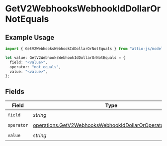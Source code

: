 # GetV2WebhooksWebhookIdDollarOrNotEquals

## Example Usage

```typescript
import { GetV2WebhooksWebhookIdDollarOrNotEquals } from "attio-js/models/operations/getv2webhookswebhookid.js";

let value: GetV2WebhooksWebhookIdDollarOrNotEquals = {
  field: "<value>",
  operator: "not_equals",
  value: "<value>",
};
```

## Fields

| Field                                                                                                                                    | Type                                                                                                                                     | Required                                                                                                                                 | Description                                                                                                                              |
| ---------------------------------------------------------------------------------------------------------------------------------------- | ---------------------------------------------------------------------------------------------------------------------------------------- | ---------------------------------------------------------------------------------------------------------------------------------------- | ---------------------------------------------------------------------------------------------------------------------------------------- |
| `field`                                                                                                                                  | *string*                                                                                                                                 | :heavy_check_mark:                                                                                                                       | N/A                                                                                                                                      |
| `operator`                                                                                                                               | [operations.GetV2WebhooksWebhookIdDollarOrOperatorNotEquals](../../models/operations/getv2webhookswebhookiddollaroroperatornotequals.md) | :heavy_check_mark:                                                                                                                       | N/A                                                                                                                                      |
| `value`                                                                                                                                  | *string*                                                                                                                                 | :heavy_check_mark:                                                                                                                       | N/A                                                                                                                                      |